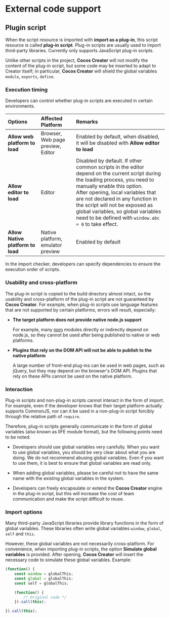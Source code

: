 # External code support

## Plugin script

When the script resource is imported with **import as a plug-in**, this script resource is called **plug-in script**. Plug-in scripts are usually used to import third-party libraries. Currently only supports JavaScript plug-in scripts.

Unlike other scripts in the project, **Cocos Creator** will not modify the content of the plug-in script, but some code may be inserted to adapt to Creator itself; in particular, **Cocos Creator** will shield the global variables `module`, `exports`, `define`.

### Execution timing

Developers can control whether plug-in scripts are executed in certain environments.

| Options | Affected Platform | Remarks |
| :--------- | :---------- | :---------- |
| **Allow web platform to load** | Browser, Web page preview, Editor | Enabled by default, when disabled, it will be disabled with **Allow editor to load** |
| **Allow editor to load** | Editor | Disabled by default. If other common scripts in the editor depend on the current script during the loading process, you need to manually enable this option. <br>After opening, local variables that are not declared in any function in the script will not be exposed as global variables, so global variables need to be defined with `window.abc = 0` to take effect. |
| **Allow Native platform to load** | Native platform, emulator preview | Enabled by default |

In the import checker, developers can specify dependencies to ensure the execution order of scripts.

### Usability and cross-platform

The plug-in script is copied to the build directory almost intact, so the usability and cross-platform of the plug-in script are not guaranteed by **Cocos Creator**. For example, when plug-in scripts use language features that are not supported by certain platforms, errors will result, especially:

- **The target platform does not provide native node.js support**

  For example, many [npm](https://www.npmjs.com/) modules directly or indirectly depend on node.js, so they cannot be used after being published to native or web platforms.

- **Plugins that rely on the DOM API will not be able to publish to the native platform**

  A large number of front-end plug-ins can be used in web pages, such as jQuery, but they may depend on the browser's DOM API. Plugins that rely on these APIs cannot be used on the native platform.

### Interaction

Plug-in scripts and non-plug-in scripts cannot interact in the form of import. For example, even if the developer knows that their target platform actually supports CommonJS, nor can it be used in a non-plug-in script forcibly through the relative path of `require`.

Therefore, plug-in scripts generally communicate in the form of global variables (also known as IIFE module format), but the following points need to be noted:

- Developers should use global variables very carefully. When you want to use global variables, you should be very clear about what you are doing. We do not recommend abusing global variables. Even if you want to use them, it is best to ensure that global variables are read only.

- When adding global variables, please be careful not to have the same name with the existing global variables in the system.

- Developers can freely encapsulate or extend the **Cocos Creator** engine in the plug-in script, but this will increase the cost of team communication and make the script difficult to reuse.

### Import options

Many third-party JavaScript libraries provide library functions in the form of global variables. These libraries often write global variables `window`, `global`, `self` and `this`.

However, these global variables are not necessarily cross-platform. For convenience, when importing plug-in scripts, the option **Simulate global variables** is provided. After opening, **Cocos Creator** will insert the necessary code to simulate these global variables. Example:

```js
(function() {
    const window = globalThis;
    const global = globalThis;
    const self = globalThis;

    (function() {
        /* Original code */
    }).call(this);

}).call(this);
```
